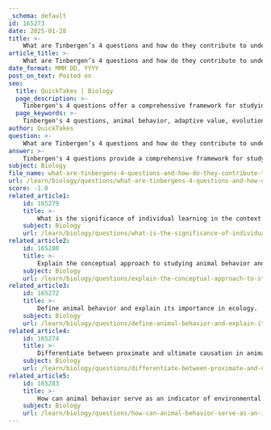 ```yaml
---
_schema: default
id: 165273
date: 2025-01-28
title: >-
    What are Tinbergen’s 4 questions and how do they contribute to understanding animal behavior?
article_title: >-
    What are Tinbergen’s 4 questions and how do they contribute to understanding animal behavior?
date_format: MMM DD, YYYY
post_on_text: Posted on
seo:
  title: QuickTakes | Biology
  page_description: >-
    Tinbergen's 4 questions offer a comprehensive framework for studying animal behavior by addressing both ultimate and proximate causes, enhancing our understanding of evolutionary advantages, behavioral mechanisms, and development in various species.
  page_keywords: >-
    Tinbergen's 4 questions, animal behavior, adaptive value, evolutionary history, mechanism, development, ultimate causes, proximate causes, behavior study framework, evolutionary biology, conservation biology
author: QuickTakes
question: >-
    What are Tinbergen’s 4 questions and how do they contribute to understanding animal behavior?
answer: >-
    Tinbergen's 4 questions provide a comprehensive framework for studying animal behavior by addressing both ultimate and proximate causes. This framework is essential for understanding the complexity of behaviors exhibited by animals. The four questions are as follows:\n\n1. **Adaptive Value (Ultimate Question)**: This question examines how a particular behavior affects an organism's survival and reproduction. It seeks to understand the evolutionary advantages conferred by the behavior, such as increased mating success or improved foraging efficiency.\n\n2. **Evolutionary History (Ultimate Question)**: This question explores how behaviors vary due to evolutionary history or phylogeny. It investigates when a behavior first appeared in the evolutionary timeline of a species and how it has been shaped by natural selection over time.\n\n3. **Mechanism (Proximate Question)**: This question focuses on the immediate stimuli that elicit a behavior and the biological changes that occur in response. It looks at the genetic, neurobiological, and hormonal factors that influence behavior, providing insight into the underlying mechanisms.\n\n4. **Development (Proximate Question)**: This question examines how behavior changes as an organism develops. It considers the role of learning, environmental influences, and genetic factors in shaping behavior throughout an individual's life.\n\nBy addressing these questions, researchers can gain a holistic understanding of animal behavior, integrating insights from evolutionary biology, genetics, and environmental science. This framework not only aids in the study of specific behaviors but also contributes to broader fields such as conservation biology, where understanding behavioral adaptations is crucial for species preservation.
subject: Biology
file_name: what-are-tinbergens-4-questions-and-how-do-they-contribute-to-understanding-animal-behavior.md
url: /learn/biology/questions/what-are-tinbergens-4-questions-and-how-do-they-contribute-to-understanding-animal-behavior
score: -1.0
related_article1:
    id: 165279
    title: >-
        What is the significance of individual learning in the context of animal behavior and fitness?
    subject: Biology
    url: /learn/biology/questions/what-is-the-significance-of-individual-learning-in-the-context-of-animal-behavior-and-fitness
related_article2:
    id: 165280
    title: >-
        Explain the conceptual approach to studying animal behavior and provide an example of kin selection theory.
    subject: Biology
    url: /learn/biology/questions/explain-the-conceptual-approach-to-studying-animal-behavior-and-provide-an-example-of-kin-selection-theory
related_article3:
    id: 165272
    title: >-
        Define animal behavior and explain its importance in ecology.
    subject: Biology
    url: /learn/biology/questions/define-animal-behavior-and-explain-its-importance-in-ecology
related_article4:
    id: 165274
    title: >-
        Differentiate between proximate and ultimate causation in animal behavior.
    subject: Biology
    url: /learn/biology/questions/differentiate-between-proximate-and-ultimate-causation-in-animal-behavior
related_article5:
    id: 165283
    title: >-
        How can animal behavior serve as an indicator of environmental disturbance in conservation biology?
    subject: Biology
    url: /learn/biology/questions/how-can-animal-behavior-serve-as-an-indicator-of-environmental-disturbance-in-conservation-biology
---
```


&nbsp;